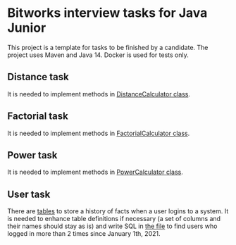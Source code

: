 # Bitworks interview tasks for Java Junior

This project is a template for tasks to be finished by a candidate.
The project uses Maven and Java 14. Docker is used for tests only.

## Distance task
It is needed to implement methods in [DistanceCalculator class](src/main/java/com/bwsw/interview/distance/DistanceCalculator.java).

## Factorial task
It is needed to implement methods in [FactorialCalculator class](src/main/java/com/bwsw/interview/factorial/FactorialCalculator.java).

## Power task
It is needed to implement methods in [PowerCalculator class](src/main/java/com/bwsw/interview/power/PowerCalculator.java).

## User task
There are [tables](src/main/resources/user_dump.sql) to store a history of facts when a user logins to a system.
It is needed to enhance table definitions if necessary (a set of columns and their names should stay as is) and write
SQL in [the file](src/main/resources/user_select.sql) to find users who logged in more than 2 times since January 1th, 2021.
